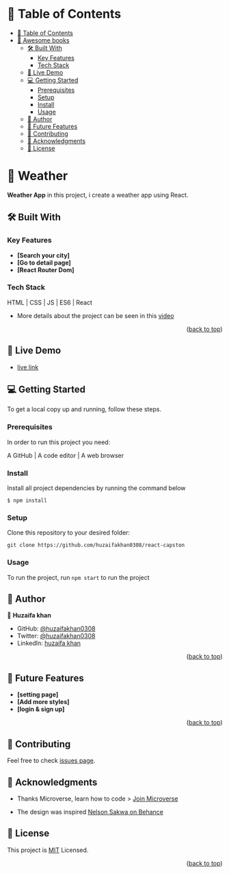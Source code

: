 # 📗 Table of Contents

- [📗 Table of Contents](#-table-of-contents)
- [📖 Awesome books ](#-weather-)
  - [🛠 Built With ](#-built-with-)
    - [Key Features ](#key-features-)
    - [Tech Stack ](#tech-stack-)
  - [🚀 Live Demo ](#-live-demo-)
  - [💻 Getting Started ](#-getting-started-)
    - [Prerequisites](#prerequisites)
    - [Setup](#setup)
    - [Install](#install)
    - [Usage](#usage)
  - [👥 Author ](#-author-)
  - [🔭 Future Features ](#-future-features-)
  - [🤝 Contributing ](#-contributing-)
  - [🙏 Acknowledgments ](#-acknowledgments-)
  - [📝 License ](#-license-)

# 📖 Weather <a name="about-project"></a>

**Weather App** in this project, i create a weather app using React.

## 🛠 Built With <a name="built-with"></a>

### Key Features <a name="key-features"></a>

- **[Search your city]**
- **[Go to detail page]**
- **[React Router Dom]**

### Tech Stack <a name="tech-stack"></a>

HTML | CSS | JS | ES6 | React

- More details about the project can be seen in this [video](https://www.loom.com/share/2d54f1e084ca4ed388b09794ed6a21a7) 

<p align="right">(<a href="#readme-top">back to top</a>)</p>

## 🚀 Live Demo <a name="live-demo"></a>

- [live link](https://weather-tcql.onrender.com)

## 💻 Getting Started <a name="getting-started"></a>

To get a local copy up and running, follow these steps.

### Prerequisites

In order to run this project you need:

A GitHub | A code editor | A web browser

### Install

Install all project dependencies by running the command below

  `$ npm install`

### Setup

Clone this repository to your desired folder:

  `git clone https://github.com/huzaifakhan0308/react-capston`

### Usage

To run the project, run `npm start` to run the project

## 👥 Author <a name="author"></a>

👤 **Huzaifa khan**

- GitHub: [@huzaifakhan0308](https://github.com/huzaifakhan0308)
- Twitter: [@huzaifakhan0308](https://twitter.com/home?lang=en)
- LinkedIn: [huzaifa khan](https://www.linkedin.com/in/huzaifa-khan-938140256/)

<p align="right">(<a href="#readme-top">back to top</a>)</p>

## 🔭 Future Features <a name="future-features"></a>

- **[setting page]**
- **[Add more styles]**
- **[login & sign up]**

<p align="right">(<a href="#readme-top">back to top</a>)</p>

## 🤝 Contributing <a name="contributing"></a>

Feel free to check [issues page](https://github.com/huzaifakhan0308/react-capston/issues).

## 🙏 Acknowledgments <a name="acknowledgements"></a>

- Thanks Microverse, learn how to code > [Join Microverse](https://www.microverse.org/?grsf=9m3hq6)

- The design was inspired [Nelson Sakwa on Behance](https://www.behance.net/sakwadesignstudio)

## 📝 License <a name="license"></a>

This project is [MIT](./LICENSE) Licensed.

<p align="right">(<a href="#readme-top">back to top</a>)</p>
